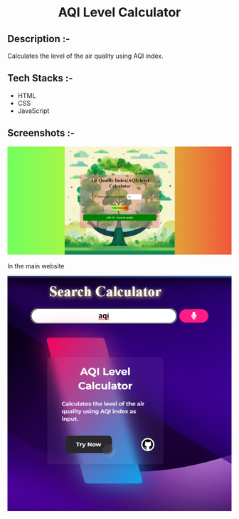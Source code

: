 # <p align="center">AQI Level Calculator</p>

## Description :-

Calculates the level of the air quality using AQI index.

## Tech Stacks :-

- HTML
- CSS
- JavaScript

## Screenshots :-

![Screenshot of the WebPage](assets/Screenshot.png)

In the main website


![Screenshot of the Main Website](assets/Screenshot2.png)
